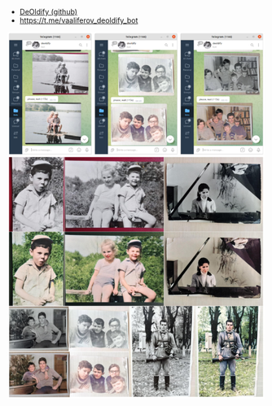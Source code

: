 * [DeOldify (github)](https://github.com/jantic/DeOldify)
* https://t.me/vaaliferov_deoldify_bot

![Alt Text](pics/tg.png)
